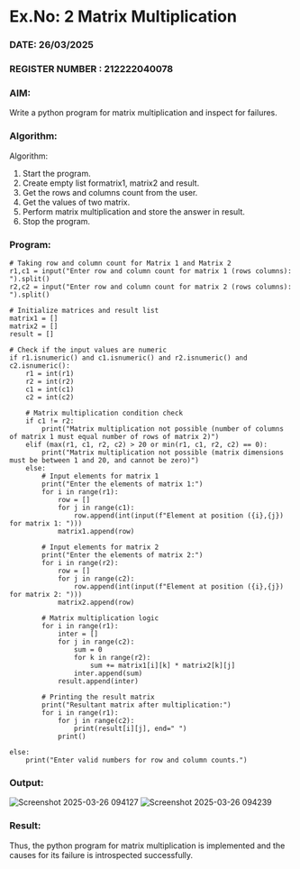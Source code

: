 # Ex.No: 2   Matrix Multiplication 

### DATE: 26/03/2025                                                                            
### REGISTER NUMBER : 212222040078

### AIM: 
Write a python program for matrix multiplication and inspect for failures.
 
### Algorithm:

Algorithm:
1. Start the program.
2. Create empty list formatrix1, matrix2 and result.
3. Get the rows and columns count from the user.
4. Get the values of two matrix.
5. Perform matrix multiplication and store the answer in result.
6. Stop the program.
### Program:
```
# Taking row and column count for Matrix 1 and Matrix 2
r1,c1 = input("Enter row and column count for matrix 1 (rows columns): ").split()
r2,c2 = input("Enter row and column count for matrix 2 (rows columns): ").split()

# Initialize matrices and result list
matrix1 = []
matrix2 = []
result = []

# Check if the input values are numeric
if r1.isnumeric() and c1.isnumeric() and r2.isnumeric() and c2.isnumeric():
    r1 = int(r1)
    r2 = int(r2)
    c1 = int(c1)
    c2 = int(c2)

    # Matrix multiplication condition check
    if c1 != r2:
        print("Matrix multiplication not possible (number of columns of matrix 1 must equal number of rows of matrix 2)")
    elif (max(r1, c1, r2, c2) > 20 or min(r1, c1, r2, c2) == 0):
        print("Matrix multiplication not possible (matrix dimensions must be between 1 and 20, and cannot be zero)")
    else:
        # Input elements for matrix 1
        print("Enter the elements of matrix 1:")
        for i in range(r1):
            row = []
            for j in range(c1):
                row.append(int(input(f"Element at position ({i},{j}) for matrix 1: ")))
            matrix1.append(row)

        # Input elements for matrix 2
        print("Enter the elements of matrix 2:")
        for i in range(r2):
            row = []
            for j in range(c2):
                row.append(int(input(f"Element at position ({i},{j}) for matrix 2: ")))
            matrix2.append(row)

        # Matrix multiplication logic
        for i in range(r1):
            inter = []
            for j in range(c2):
                sum = 0
                for k in range(r2):
                    sum += matrix1[i][k] * matrix2[k][j]
                inter.append(sum)
            result.append(inter)

        # Printing the result matrix
        print("Resultant matrix after multiplication:")
        for i in range(r1):
            for j in range(c2):
                print(result[i][j], end=" ")
            print()

else:
    print("Enter valid numbers for row and column counts.")
```













### Output:
![Screenshot 2025-03-26 094127](https://github.com/user-attachments/assets/58754100-91b6-47fc-9bf4-3d21022392f6)
![Screenshot 2025-03-26 094239](https://github.com/user-attachments/assets/ee18ea15-ea69-47bd-a6ba-f30bfbac9207)








### Result:
Thus, the python program for matrix multiplication is implemented and the causes for its failure is introspected successfully.

